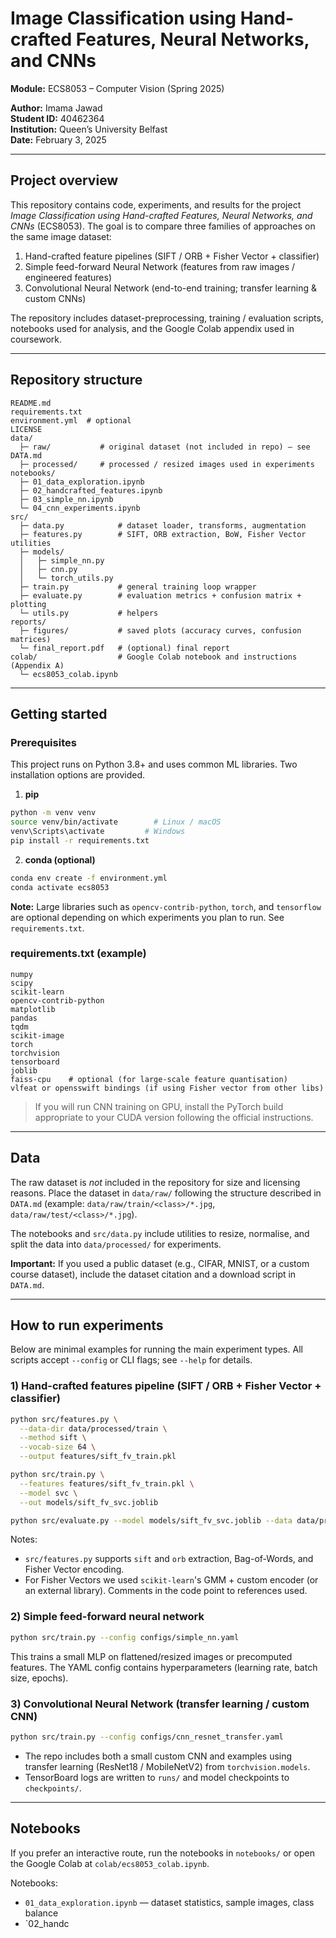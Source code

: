 # Image Classification using Hand-crafted Features, Neural Networks, and CNNs

**Module:** ECS8053 – Computer Vision (Spring 2025)

**Author:** Imama Jawad  
**Student ID:** 40462364  
**Institution:** Queen’s University Belfast  
**Date:** February 3, 2025

---

## Project overview

This repository contains code, experiments, and results for the project *Image Classification using Hand-crafted Features, Neural Networks, and CNNs* (ECS8053). The goal is to compare three families of approaches on the same image dataset:

1. Hand-crafted feature pipelines (SIFT / ORB + Fisher Vector + classifier)
2. Simple feed-forward Neural Network (features from raw images / engineered features)
3. Convolutional Neural Network (end-to-end training; transfer learning & custom CNNs)

The repository includes dataset-preprocessing, training / evaluation scripts, notebooks used for analysis, and the Google Colab appendix used in coursework.

---

## Repository structure

```
README.md
requirements.txt
environment.yml  # optional
LICENSE
data/
  ├─ raw/           # original dataset (not included in repo) — see DATA.md
  ├─ processed/     # processed / resized images used in experiments
notebooks/
  ├─ 01_data_exploration.ipynb
  ├─ 02_handcrafted_features.ipynb
  ├─ 03_simple_nn.ipynb
  └─ 04_cnn_experiments.ipynb
src/
  ├─ data.py            # dataset loader, transforms, augmentation
  ├─ features.py        # SIFT, ORB extraction, BoW, Fisher Vector utilities
  ├─ models/
  │   ├─ simple_nn.py
  │   ├─ cnn.py
  │   └─ torch_utils.py
  ├─ train.py           # general training loop wrapper
  ├─ evaluate.py        # evaluation metrics + confusion matrix + plotting
  └─ utils.py           # helpers
reports/
  ├─ figures/           # saved plots (accuracy curves, confusion matrices)
  └─ final_report.pdf   # (optional) final report
colab/                  # Google Colab notebook and instructions (Appendix A)
  └─ ecs8053_colab.ipynb

```

---

## Getting started

### Prerequisites

This project runs on Python 3.8+ and uses common ML libraries. Two installation options are provided.

1. **pip**

```bash
python -m venv venv
source venv/bin/activate        # Linux / macOS
venv\Scripts\activate         # Windows
pip install -r requirements.txt
```

2. **conda (optional)**

```bash
conda env create -f environment.yml
conda activate ecs8053
```

**Note:** Large libraries such as `opencv-contrib-python`, `torch`, and `tensorflow` are optional depending on which experiments you plan to run. See `requirements.txt`.

### requirements.txt (example)

```
numpy
scipy
scikit-learn
opencv-contrib-python
matplotlib
pandas
tqdm
scikit-image
torch
torchvision
tensorboard
joblib
faiss-cpu    # optional (for large-scale feature quantisation)
vlfeat or opensswift bindings (if using Fisher vector from other libs)
```

> If you will run CNN training on GPU, install the PyTorch build appropriate to your CUDA version following the official instructions.

---

## Data

The raw dataset is *not* included in the repository for size and licensing reasons. Place the dataset in `data/raw/` following the structure described in `DATA.md` (example: `data/raw/train/<class>/*.jpg`, `data/raw/test/<class>/*.jpg`).

The notebooks and `src/data.py` include utilities to resize, normalise, and split the data into `data/processed/` for experiments.

**Important:** If you used a public dataset (e.g., CIFAR, MNIST, or a custom course dataset), include the dataset citation and a download script in `DATA.md`.

---

## How to run experiments

Below are minimal examples for running the main experiment types. All scripts accept `--config` or CLI flags; see `--help` for details.

### 1) Hand-crafted features pipeline (SIFT / ORB + Fisher Vector + classifier)

```bash
python src/features.py \
  --data-dir data/processed/train \
  --method sift \
  --vocab-size 64 \
  --output features/sift_fv_train.pkl

python src/train.py \
  --features features/sift_fv_train.pkl \
  --model svc \
  --out models/sift_fv_svc.joblib

python src/evaluate.py --model models/sift_fv_svc.joblib --data data/processed/test
```

Notes:
- `src/features.py` supports `sift` and `orb` extraction, Bag-of-Words, and Fisher Vector encoding.
- For Fisher Vectors we used `scikit-learn`'s GMM + custom encoder (or an external library). Comments in the code point to references used.

### 2) Simple feed-forward neural network

```bash
python src/train.py --config configs/simple_nn.yaml
```

This trains a small MLP on flattened/resized images or precomputed features. The YAML config contains hyperparameters (learning rate, batch size, epochs).

### 3) Convolutional Neural Network (transfer learning / custom CNN)

```bash
python src/train.py --config configs/cnn_resnet_transfer.yaml
```

- The repo includes both a small custom CNN and examples using transfer learning (ResNet18 / MobileNetV2) from `torchvision.models`.
- TensorBoard logs are written to `runs/` and model checkpoints to `checkpoints/`.

---

## Notebooks

If you prefer an interactive route, run the notebooks in `notebooks/` or open the Google Colab at `colab/ecs8053_colab.ipynb`.

Notebooks:
- `01_data_exploration.ipynb` — dataset statistics, sample images, class balance
- `02_handc
